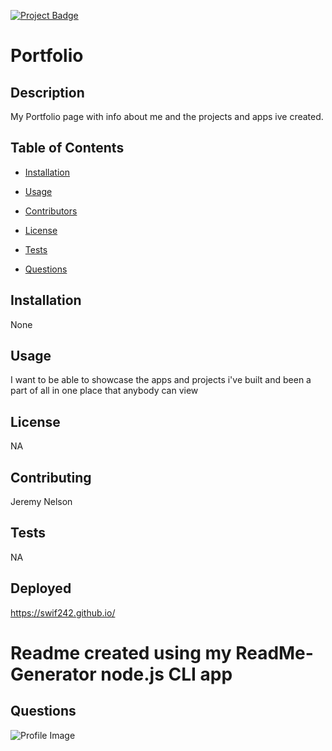 

[![Project Badge](https://img.shields.io/badge/Application-Awesome-green)](https://github.com/Swif242/ReadMe-Generator)
# Portfolio

## Description 
My Portfolio page with info about me and the projects and apps ive created.


## Table of Contents 

- [Installation](#installation)

- [Usage](#usage)

- [Contributors](#contributors)

- [License](#license)

- [Tests](#tests)

- [Questions](#questions)

## Installation 

None

## Usage 
I want to be able to showcase the apps and projects i've built and been a part of all in one place
that anybody can view


## License 

NA

## Contributing 

Jeremy Nelson

## Tests 

NA

## Deployed
https://swif242.github.io/
# Readme created using my ReadMe-Generator node.js CLI app 

## Questions 

![Profile Image](https://avatars3.githubusercontent.com/u/58095369?v=4)
